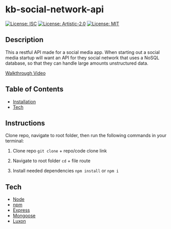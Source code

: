 # kb-social-network-api

[![License: ISC](https://img.shields.io/badge/License-ISC-blue.svg)](https://opensource.org/licenses/ISC)
[![License: Artistic-2.0](https://img.shields.io/badge/License-Artistic%202.0-0298c3.svg)](https://opensource.org/licenses/Artistic-2.0)
[![License: MIT](https://img.shields.io/badge/License-MIT-yellow.svg)](https://opensource.org/licenses/MIT)

## Description

This a restful API made for a social media app. When starting out a social media startup will want an API for they social network that uses a NoSQL database, so that they can handle large amounts unstructured data.

[Walkthrough Video](https://drive.google.com/file/d/1YV3Y_mPtAC2GzrkEIebIXRZNREgAPHk2/view)

## Table of Contents

* [Installation](#installation)
* [Tech](#tech)

## Instructions

Clone repo, navigate to root folder, then run the following commands in your terminal:

1. Clone repo
`git clone` + repo/code clone link

2. Navigate to root folder
`cd` + file route

3. Install needed dependencies
`npm install` or `npm i`

## Tech

* [Node](https://nodejs.org/en/)
* [npm](https://www.npmjs.com/)
* [Express](https://expressjs.com/)
* [Mongoose](https://mongoosejs.com/)
* [Luxon](https://moment.github.io/luxon/#/)